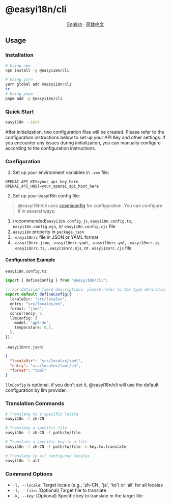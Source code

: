 # @easyi18n/cli

<p align="center">
  <a href="https://github.com/dairui1/easy-i18n-cli/blob/main/README.md"><u>English</u></a>
  ·
  <a href="https://github.com/dairui1/easy-i18n-cli/blob/main/README_CN.md"><u>简体中文</u></a>
</p>

## Usage

### Installation

```bash
# Using npm
npm install -g @easyi18n/cli

# Using yarn
yarn global add @easyi18n/cli
tr
# Using pnpm
pnpm add -g @easyi18n/cli
```

### Quick Start

```bash
easyi18n --init
```

After initialization, two configuration files will be created. Please refer to the configuration instructions below to set up your API Key and other settings. If you encounter any issues during initialization, you can manually configure according to the configuration instructions.

### Configuration

1. Set up your environment variables in `.env` file:

```env
OPENAI_API_KEY=your_api_key_here
OPENAI_API_HOST=your_openai_api_host_here
```

2. Set up your easyi18n config file:
> @easyi18n/cli uses [cosmiconfig](https://github.com/davidtheclark/cosmiconfig) for configuration. You can configure it in several ways:

1. (recommended)`easyi18n.config.js`, `easyi18n.config.ts`, `easyi18n.config.mjs`, or `easyi18n.config.cjs` file
2. `easyi18n` property in `package.json`
3. `.easyi18nrc` file in JSON or YAML format
4. `.easyi18nrc.json`, `.easyi18nrc.yaml`, `.easyi18nrc.yml`, `.easyi18nrc.js`, `.easyi18nrc.ts`, `.easyi18nrc.mjs`, or `.easyi18nrc.cjs` file

#### Configuration Example
`easyi18n.config.ts`:
```ts
import { defineConfig } from "@easyi18n/cli";

// For detailed field descriptions, please refer to the type definitions
export default defineConfig({
  localeDir: "src/locales",
  entry: "src/locales/en",
  format: "json",
  concurrency: 5,
  llmConfig: {
    model: "gpt-4o",
    temperature: 0.3,
  },
});
```

`.easyi18nrc.json`:
```json
{
  "localeDir": "src/locales/toml",
  "entry": "src/locales/toml/en",
  "format": "toml"
}
```

`llmConfig` is optional, if you don't set it, @easyi18n/cli will use the default configuration by llm provider.

### Translation Commands

```bash
# Translate to a specific locale
easyi18n -l zh-CN

# Translate a specific file
easyi18n -l zh-CN -f path/to/file

# Translate a specific key in a file
easyi18n -l zh-CN -f path/to/file -k key.to.translate

# Translate to all configured locales
easyi18n -l all
```

### Command Options

- `-l, --locale`: Target locale (e.g., 'zh-CN', 'ja', 'ko') or 'all' for all locales
- `-f, --file`: (Optional) Target file to translate
- `-k, --key`: (Optional) Specific key to translate in the target file
